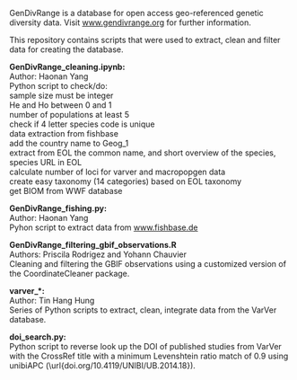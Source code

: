 GenDivRange is a database for open access geo-referenced genetic diversity data. Visit www.gendivrange.org for further information.

This repository contains scripts that were used to extract, clean and filter data for creating the database.

**GenDivRange_cleaning.ipynb:**\
Author: Haonan Yang\
Python script to check/do:\
sample size must be integer\
He and Ho between 0 and 1\
number of populations at least 5\
check if 4 letter species code is unique\
data extraction from fishbase\
add the country name to Geog_1\
extract from EOL the common name, and short overview of the species, species URL in EOL\
calculate number of loci for varver and macropopgen data\
create easy taxonomy (14 categories) based on EOL taxonomy\
get BIOM from WWF database

**GenDivRange_fishing.py:**\
Author: Haonan Yang\
Pyhon script to extract data from www.fishbase.de

**GenDivRange_filtering_gbif_observations.R**\
Authors: Priscila Rodrigez and Yohann Chauvier\
Cleaning and filtering the GBIF observations using a customized version of the CoordinateCleaner package.

**varver_*:**\
Author: Tin Hang Hung\
Series of Python scripts to extract, clean, integrate data from the VarVer database.

**doi_search.py:**\
Python script to reverse look up the DOI of published studies from VarVer with the CrossRef title with a minimum Levenshtein ratio match of 0.9 using unibiAPC (\url{doi.org/10.4119/UNIBI/UB.2014.18}).
